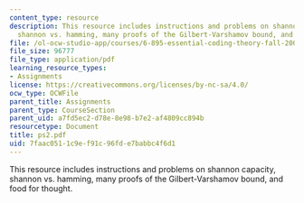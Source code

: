 ```yaml
---
content_type: resource
description: This resource includes instructions and problems on shannon capacity,
  shannon vs. hamming, many proofs of the Gilbert-Varshamov bound, and food for thought.
file: /ol-ocw-studio-app/courses/6-895-essential-coding-theory-fall-2004/7faac0511c9ef91c96fde7babbc4f6d1_ps2.pdf
file_size: 96777
file_type: application/pdf
learning_resource_types:
- Assignments
license: https://creativecommons.org/licenses/by-nc-sa/4.0/
ocw_type: OCWFile
parent_title: Assignments
parent_type: CourseSection
parent_uid: a7fd5ec2-d78e-8e98-b7e2-af4809cc894b
resourcetype: Document
title: ps2.pdf
uid: 7faac051-1c9e-f91c-96fd-e7babbc4f6d1
---
```

This resource includes instructions and problems on shannon capacity, shannon vs. hamming, many proofs of the Gilbert-Varshamov bound, and food for thought.